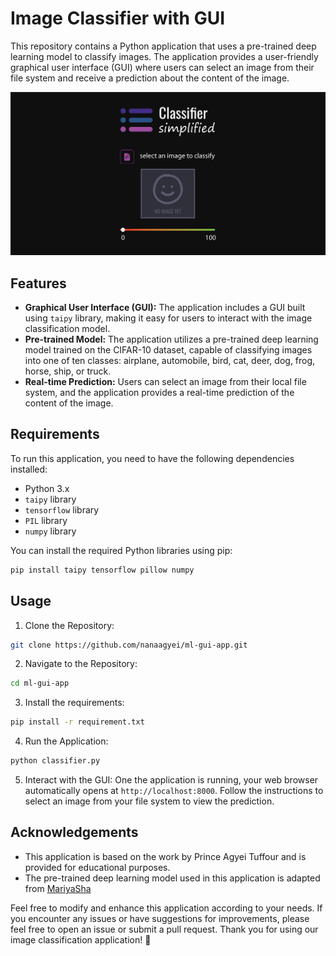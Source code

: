 # Image Classifier with GUI

This repository contains a Python application that uses a pre-trained deep learning model to classify images. The application provides a user-friendly graphical user interface (GUI) where users can select an image from their file system and receive a prediction about the content of the image.

![Complete Wireframe of GUI App](wireframe.png)

## Features

- **Graphical User Interface (GUI):** The application includes a GUI built using `taipy` library, making it easy for users to interact with the image classification model.
- **Pre-trained Model:** The application utilizes a pre-trained deep learning model trained on the CIFAR-10 dataset, capable of classifying images into one of ten classes: airplane, automobile, bird, cat, deer, dog, frog, horse, ship, or truck.
- **Real-time Prediction:** Users can select an image from their local file system, and the application provides a real-time prediction of the content of the image.

## Requirements

To run this application, you need to have the following dependencies installed:

- Python 3.x
- `taipy` library
- `tensorflow` library
- `PIL` library
- `numpy` library

You can install the required Python libraries using pip:

```bash
pip install taipy tensorflow pillow numpy
```

## Usage

1. Clone the Repository:

```bash
git clone https://github.com/nanaagyei/ml-gui-app.git
```

2. Navigate to the Repository:

```bash
cd ml-gui-app
```

3. Install the requirements:

```bash
pip install -r requirement.txt
```

4. Run the Application:

```bash
python classifier.py
```

5. Interact with the GUI: One the application is running, your web browser automatically opens at `http://localhost:8000`. Follow the instructions to select an image from your file system to view the prediction.

## Acknowledgements

- This application is based on the work by Prince Agyei Tuffour and is provided for educational purposes.
- The pre-trained deep learning model used in this application is adapted from [MariyaSha](https://github.com/MariyaSha/ml_gui_app)

Feel free to modify and enhance this application according to your needs. If you encounter any issues or have suggestions for improvements, please feel free to open an issue or submit a pull request. Thank you for using our image classification application! 🚀
